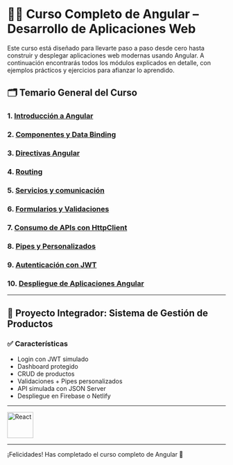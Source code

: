 # 🧑‍🏫 Curso Completo de Angular – Desarrollo de Aplicaciones Web

Este curso está diseñado para llevarte paso a paso desde cero hasta construir y desplegar aplicaciones web modernas usando Angular. A continuación encontrarás todos los módulos explicados en detalle, con ejemplos prácticos y ejercicios para afianzar lo aprendido.

## 🗂️ Temario General del Curso

### 1. [Introducción a Angular ](./Modulo_1_Introduccion_a_Angular/Modulo_1.md)
### 2. [Componentes y Data Binding](./Modulo_2_Componentes_y_Data_Binding/Modulo_2.md)
### 3. [Directivas Angular ](./Modulo_3_Directivas_Angular/Modulo_3.md)
### 4. [Routing ](./Modulo_4_Routing/Modulo_4.md)
### 5. [Servicios y comunicación](./Modulo_5_Servicios_y_Comunicación/Modulo_5.md)
### 6. [Formularios y Validaciones ](./Modulo_6_Formularios_y_Validaciones/Modulo_6.md)
### 7. [Consumo de APIs con HttpClient ](./Modulo_7_Consumo_de_APIs_con_HttpClient/Modulo_7.md)
### 8. [Pipes y Personalizados ](./Modulo_8_Pipes_y_Personalizado/Modulo_8.md)
### 9. [Autenticación con JWT](./Modulo_9_Autenticación_con_JWT/Modulo_9.md)
### 10. [Despliegue de Aplicaciones Angular](./Modulo_10_Despliegue_de_Aplicaciones_Angular/Modulo_10.md)

---

## 💼 Proyecto Integrador: Sistema de Gestión de Productos

### ✅ Características
- Login con JWT simulado
- Dashboard protegido
- CRUD de productos
- Validaciones + Pipes personalizados
- API simulada con JSON Server
- Despliegue en Firebase o Netlify

---

<a href="https://github.com/Eracres/React">
  <img src="https://upload.wikimedia.org/wikipedia/commons/a/a7/React-icon.svg" alt="React" width="60"/>
</a>


---

¡Felicidades! Has completado el curso completo de Angular 🎉

